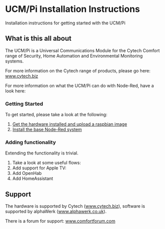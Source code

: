 # UCM/Pi Installation Instructions

Installation instructions for getting started with the UCM/Pi

## What is this all about

The UCM/Pi is a Universal Communications Module for the Cytech Comfort range of Security, Home Automation and Environmental Monitoring systems.

For more information on the Cytech range of products, please go here: www.cytech.biz

For more information on what the UCM/Pi can do with Node-Red, have a look here: 

### Getting Started

To get started, please take a look at the following:

1.  [Get the hardware installed and upload a raspbian image](Hardware.md)
2.  [Install the base Node-Red system](Quick%20Start.md)

### Adding functionality

Extending the functionality is trivial.

1.  Take a look at some useful flows: 
2.  Add support for Apple TV:
3.  Add OpenHab
4.  Add HomeAssistant

## Support

The hardware is supported by Cytech (www.cytech.biz), software is supported by alphaWerk (www.alphawerk.co.uk).

There is a forum for support: www.comfortforum.com
